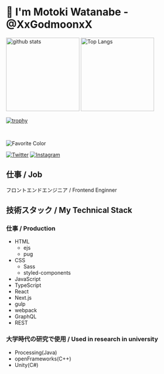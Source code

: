 # 👋 I'm Motoki Watanabe - @XxGodmoonxX

<!-- ![GitHub stats](https://github-readme-stats.vercel.app/api?username=XxGodmoonxX&count_private=true&show_icons=true&theme=tokyonight)
[![Top Langs](https://github-readme-stats.vercel.app/api/top-langs/?username=XxGodmoonxX&layout=compact&theme=tokyonight&hide=c,asp,objective-c,makefile,c%2B%2B,objective-c%2B%2B,c%23)](https://github.com/anuraghazra/github-readme-stats) -->

<div align="left"> 
  <img alt="github stats" height="200px" src="https://github-readme-stats.vercel.app/api?username=XxGodmoonxX&count_private=true&show_icons=true&theme=tokyonight" />
  <img alt="Top Langs" height="200px" src="https://github-readme-stats.vercel.app/api/top-langs/?username=XxGodmoonxX&layout=compact&theme=tokyonight&hide=c,asp,objective-c,makefile,c%2B%2B,objective-c%2B%2B,c%23" />
</div>

[![trophy](https://github-profile-trophy.vercel.app/?username=XxGodmoonxX&column=7&theme=tokyonight)](https://github.com/ryo-ma/github-profile-trophy)

<!-- 
<div>
  <a href="https://github.com/anuraghazra/github-readme-stats">
    <img src="https://github-readme-stats.vercel.app/api?username=XxGodmoonxX&count_private=true&show_icons=true" />
  </a>
  <a href="https://github.com/anuraghazra/github-readme-stats">  
    <img src="https://github-readme-stats.vercel.app/api/top-langs/?username=XxGodmoonxX&hide=c,asp,objective-c,makefile,c%2B%2B,objective-c%2B%2B,c%23&langs_count=5" />
  </a>
</div> -->

<br>
  
![Favorite Color](https://img.shields.io/badge/Favorite%20Color-%230000ff-%230000ff)

[![Twitter](https://img.shields.io/twitter/follow/XxGodmoonxX?style=social)](https://twitter.com/XxGodmoonxX)
[![Instagram](https://img.shields.io/badge/Instagram-%40xxgodmoonxx-%23C13584)](https://www.instagram.com/xxgodmoonxx/)
<!-- [![My Qiita posts](https://qiita-badge.apiapi.app/s/XxGodmoonxX/posts.svg)](http://qiita.com/XxGodmoonxX)
[![My Qiita contributions](https://qiita-badge.apiapi.app/s/XxGodmoonxX/contributions.svg)](http://qiita.com/XxGodmoonxX)
[![My Qiita followers](https://qiita-badge.apiapi.app/s/XxGodmoonxX/followers.svg)](http://qiita.com/XxGodmoonxX) -->

<!-- 正直なところ、Most Used Languagesの大半はUnity ARKit Pluginをimportしたコードです。今は主にJavaScriptを書いているので、JavaScriptがTop5に入れるようにまずは頑張ります。<br>
To be honest, most of the Most Used Language is code that imported the Unity ARKit Plugin. I'm mainly writing JavaScript right now, so I'll do my best to get JavaScript into the Top 5 first. -->

## 仕事 / Job
フロントエンドエンジニア / Frontend Enginner

## 技術スタック / My Technical Stack

### 仕事 / Production

- HTML
  - ejs
  - pug
- CSS
  - Sass
  - styled-components
- JavaScript
- TypeScript
- React
- Next.js
- gulp
- webpack
- GraphQL
- REST

### 大学時代の研究で使用 / Used in research in university

- Processing(Java)
- openFrameworks(C++)
- Unity(C#)
